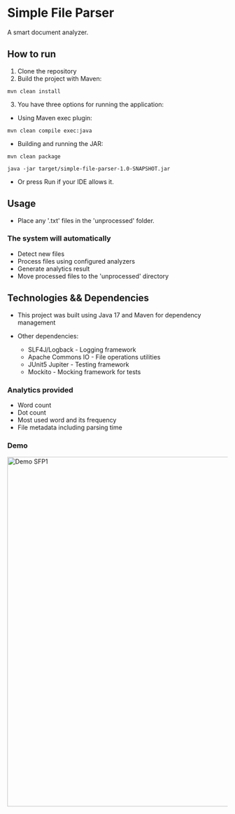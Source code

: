 # Simple File Parser
A smart document analyzer.

## How to run

1. Clone the repository
2. Build the project with Maven:
```
mvn clean install
```
3. You have three options for running the application:
   
  * Using Maven exec plugin:
```
mvn clean compile exec:java
```
  * Building and running the JAR:
```
mvn clean package

java -jar target/simple-file-parser-1.0-SNAPSHOT.jar
```

  * Or press Run if your IDE allows it.

## Usage

* Place any '.txt' files in the 'unprocessed' folder.
  
###  The system will automatically

* Detect new files
* Process files using configured analyzers
* Generate analytics result
* Move processed files to the 'unprocessed' directory

## Technologies && Dependencies

* This project was built using Java 17 and Maven for dependency management

* Other dependencies:
  - SLF4J/Logback - Logging framework
  - Apache Commons IO - File operations utilities
  - JUnit5 Jupiter - Testing framework
  - Mockito - Mocking framework for tests
 
### Analytics provided
- Word count
- Dot count
- Most used word and its frequency
- File metadata including parsing time

### Demo

 <img src="https://github.com/user-attachments/assets/06740fe4-bfc1-4411-968a-53ff86449a45" alt="Demo SFP1" width="800"/>


